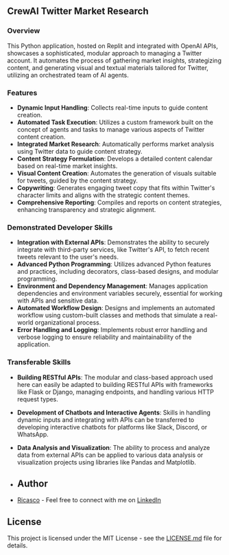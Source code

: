 ## CrewAI Twitter Market Research

### Overview

This Python application, hosted on Replit and integrated with OpenAI APIs, showcases a sophisticated, modular approach to managing a Twitter account. It automates the process of gathering market insights, strategizing content, and generating visual and textual materials tailored for Twitter, utilizing an orchestrated team of AI agents.

### Features

- **Dynamic Input Handling**: Collects real-time inputs to guide content creation.
- **Automated Task Execution**: Utilizes a custom framework built on the concept of agents and tasks to manage various aspects of Twitter content creation.
- **Integrated Market Research**: Automatically performs market analysis using Twitter data to guide content strategy.
- **Content Strategy Formulation**: Develops a detailed content calendar based on real-time market insights.
- **Visual Content Creation**: Automates the generation of visuals suitable for tweets, guided by the content strategy.
- **Copywriting**: Generates engaging tweet copy that fits within Twitter's character limits and aligns with the strategic content themes.
- **Comprehensive Reporting**: Compiles and reports on content strategies, enhancing transparency and strategic alignment.

### Demonstrated Developer Skills

- **Integration with External APIs**: Demonstrates the ability to securely integrate with third-party services, like Twitter's API, to fetch recent tweets relevant to the user's needs.
- **Advanced Python Programming**: Utilizes advanced Python features and practices, including decorators, class-based designs, and modular programming.
- **Environment and Dependency Management**: Manages application dependencies and environment variables securely, essential for working with APIs and sensitive data.
- **Automated Workflow Design**: Designs and implements an automated workflow using custom-built classes and methods that simulate a real-world organizational process.
- **Error Handling and Logging**: Implements robust error handling and verbose logging to ensure reliability and maintainability of the application.

### Transferable Skills

- **Building RESTful APIs**: The modular and class-based approach used here can easily be adapted to building RESTful APIs with frameworks like Flask or Django, managing endpoints, and handling various HTTP request types.
- **Development of Chatbots and Interactive Agents**: Skills in handling dynamic inputs and integrating with APIs can be transferred to developing interactive chatbots for platforms like Slack, Discord, or WhatsApp.
- **Data Analysis and Visualization**: The ability to process and analyze data from external APIs can be applied to various data analysis or visualization projects using libraries like Pandas and Matplotlib.

- ## Author
- [Ricasco](https://github.com/ricasco) - Feel free to connect with me on [LinkedIn](https://www.linkedin.com/in/your-linkedin)

## License
This project is licensed under the MIT License - see the [LICENSE.md](LICENSE.md) file for details.

